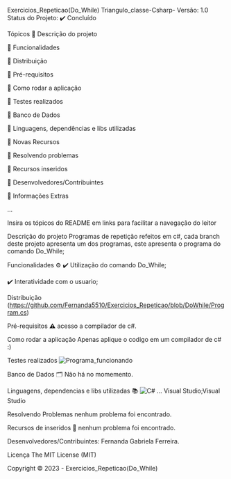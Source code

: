 Exercicios_Repeticao(Do_While)
Triangulo_classe-Csharp- Versão: 1.0 Status do Projeto: ✔️ Concluído 

Tópicos 
🔹 Descrição do projeto

🔹 Funcionalidades

🔹 Distribuição

🔹 Pré-requisitos

🔹 Como rodar a aplicação

🔹 Testes realizados

🔹 Banco de Dados

🔹 Linguagens, dependências e libs utilizadas

🔹 Novas Recursos

🔹 Resolvendo problemas

🔹 Recursos inseridos

🔹 Desenvolvedores/Contribuintes

🔹 Informações Extras

...

Insira os tópicos do README em links para facilitar a navegação do leitor

Descrição do projeto Programas de repetição refeitos em c#, cada branch deste projeto apresenta um dos programas, este apresenta o programa do comando Do_While;

Funcionalidades ⚙️ 
✔️ Utilização do comando Do_While;

✔️ Interatividade com o usuario;

Distribuição (https://github.com/Fernanda5510/Exercicios_Repeticao/blob/DoWhile/Program.cs)

Pré-requisitos ⚠️ acesso a compilador de c#.

Como rodar a aplicação Apenas aplique o codigo em um compilador de c# :)

Testes realizados ![Programa_funcionando](https://github.com/Fernanda5510/Exercicios_Repeticao/assets/130413112/b0a7897f-e2d0-4ecd-899c-97949d4d6605)


Banco de Dados 🗂️ Não há no momemento.

Linguagens, dependencias e libs utilizadas 📚 ![C#](https://img.shields.io/badge/C%23-239120?style=for-the-badge&logo=c-sharp&logoColor=white) ... Visual Studio;Visual Studio

Resolvendo Problemas nenhum problema foi encontrado.

Recursos de inseridos 🧰 nenhum problema foi encontrado.

Desenvolvedores/Contribuintes: Fernanda Gabriela Ferreira.

Licença The MIT License (MIT)

Copyright ©️ 2023 - Exercicios_Repeticao(Do_While)
